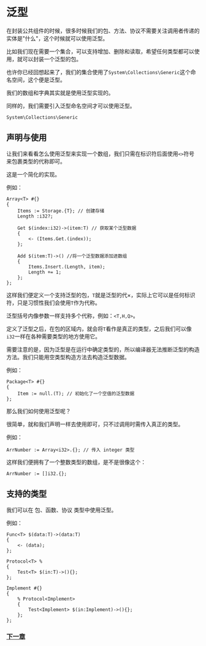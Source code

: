 # 泛型
在封装公共组件的时候，很多时候我们的包、方法、协议不需要关注调用者传递的实体是"什么"，这个时候就可以使用泛型。  

比如我们现在需要一个集合，可以支持增加、删除和读取，希望任何类型都可以使用，就可以封装一个泛型的包。  

也许你已经回想起来了，我们的集合使用了`System\Collections\Generic`这个命名空间，这个便是泛型。  

我们的数组和字典其实就是使用泛型实现的。

同样的，我们需要引入泛型命名空间才可以使用泛型。
```
System\Collections\Generic
```
## 声明与使用
让我们来看看怎么使用泛型来实现一个数组，我们只需在标识符后面使用`<>`符号来包裹类型的代称即可。

这是一个简化的实现。

例如：
```
Array<T> #{}
{
    Items := Storage.{T}; // 创建存储
    Length :i32?;

    Get $(index:i32)->(item:T) // 获取某个泛型数据
    {
        <- (Items.Get.(index));
    };

    Add $(item:T)->() //将一个泛型数据添加进数组
    {
        Items.Insert.(Length, item);
        Length += 1;
    };
};
```
这样我们便定义一个支持泛型的包，`T`就是泛型的代×，实际上它可以是任何标识符，只是习惯性我们会使用`T`作为代称。

泛型括号内像参数一样支持多个代称，例如：`<T,H,Q>`。

定义了泛型之后，在包的区域内，就会将`T`看作是真正的类型，之后我们可以像`i32`一样在各种需要类型的地方使用它。

需要注意的是，因为泛型是在运行中确定类型的，所以编译器无法推断泛型的构造方法。我们只能用空类型构造方法去构造泛型数据。

例如：
```
Package<T> #{}
{
    Item := null.(T); // 初始化了一个空值的泛型数据
};
```
那么我们如何使用泛型呢？

很简单，就和我们声明一样去使用即可，只不过调用时需传入真正的类型。

例如：
```
ArrNumber := Array<i32>.{}; // 传入 integer 类型
```
这样我们便拥有了一个整数类型的数组，是不是很像这个：
```
ArrNumber := []i32.{};
```
## 支持的类型
我们可以在 包、函数、协议 类型中使用泛型。

例如：
```
Func<T> $(data:T)->(data:T)
{
    <- (data);
};

Protocol<T> %
{
    Test<T> $(in:T)->(){};
};

Implement #{}
{
    % Protocol<Implement>
    {
        Test<Implement> $(in:Implement)->(){};
    };
};
```
### [下一章](注解.md)